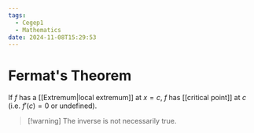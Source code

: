```yaml
---
tags:
  - Cegep1
  - Mathematics
date: 2024-11-08T15:29:53
---
```


# Fermat's Theorem

If $f$ has a [[Extremum|local extremum]] at $x = c$, $f$ has [[critical point]] at $c$ (i.e. $f'(c) = 0$ or undefined).

> [!warning] The inverse is not necessarily true.